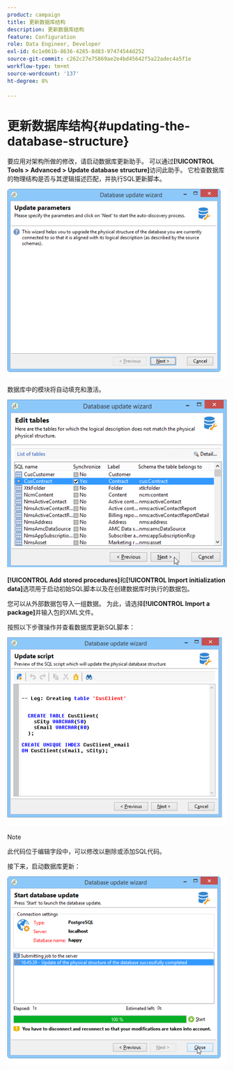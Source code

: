 ```yaml
---
product: campaign
title: 更新数据库结构
description: 更新数据库结构
feature: Configuration
role: Data Engineer, Developer
exl-id: 6c1e061b-8636-4285-8d83-97474544d252
source-git-commit: c262c27e75869ae2e4bd45642f5a22adec4a5f1e
workflow-type: tm+mt
source-wordcount: '137'
ht-degree: 8%

---
```


# 更新数据库结构{#updating-the-database-structure}



要应用对架构所做的修改，请启动数据库更新助手。 可以通过&#x200B;**[!UICONTROL Tools > Advanced > Update database structure]**&#x200B;访问此助手。 它检查数据库的物理结构是否与其逻辑描述匹配，并执行SQL更新脚本。

![](assets/d_ncs_integration_schema_update.png)

数据库中的模块将自动填充和激活。

![](assets/d_ncs_integration_schema_update_select.png)

**[!UICONTROL Add stored procedures]**&#x200B;和&#x200B;**[!UICONTROL Import initialization data]**&#x200B;选项用于启动初始SQL脚本以及在创建数据库时执行的数据包。

您可以从外部数据包导入一组数据。 为此，请选择&#x200B;**[!UICONTROL Import a package]**&#x200B;并输入包的XML文件。

按照以下步骤操作并查看数据库更新SQL脚本：

![](assets/d_ncs_integration_schema_update2.png)

>[!NOTE]
>
>此代码位于编辑字段中，可以修改以删除或添加SQL代码。

接下来，启动数据库更新：

![](assets/d_ncs_integration_schema_update3.png)
